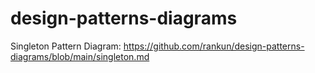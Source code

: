 # design-patterns-diagrams


Singleton Pattern Diagram: https://github.com/rankun/design-patterns-diagrams/blob/main/singleton.md
